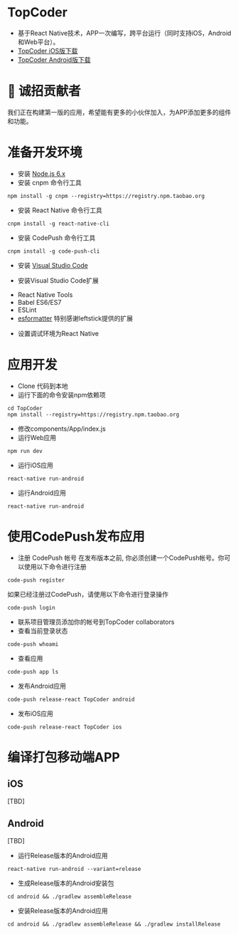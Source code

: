 # TopCoder

* 基于React Native技术，APP一次编写，跨平台运行（同时支持iOS，Android和Web平台）。
* [TopCoder iOS版下载](https://rink.hockeyapp.net/apps/67da4f7a0de14857924c7ec29cbec0a6)
* [TopCoder Android版下载](https://rink.hockeyapp.net/apps/4c1a7f1beaf542769848042cdc37a53d)

# :loudspeaker: 诚招贡献者
我们正在构建第一版的应用，希望能有更多的小伙伴加入，为APP添加更多的组件和功能。

# 准备开发环境
* 安装 [Node.js 6.x](https://nodejs.org)
* 安装 cnpm 命令行工具
```
npm install -g cnpm --registry=https://registry.npm.taobao.org
```
* 安装 React Native 命令行工具
```
cnpm install -g react-native-cli
```
* 安装 CodePush 命令行工具
```
cnpm install -g code-push-cli
```
* 安装 [Visual Studio Code](https://code.visualstudio.com)
- 安装Visual Studio Code扩展
 + React Native Tools
 + Babel ES6/ES7
 + ESLint
 + [esformatter](https://github.com/leftstick/vscode-esformatter) 特别感谢leftstick提供的扩展
- 设置调试环境为React Native

# 应用开发
* Clone 代码到本地
* 运行下面的命令安装npm依赖项
```
cd TopCoder
npm install --registry=https://registry.npm.taobao.org
```
* 修改components/App/index.js
* 运行Web应用
```
npm run dev
```
* 运行iOS应用
```
react-native run-android
```
* 运行Android应用
```
react-native run-android
```

# 使用CodePush发布应用
* 注册 CodePush 帐号
在发布版本之前, 你必须创建一个CodePush帐号。你可以使用以下命令进行注册
```
code-push register
```
如果已经注册过CodePush，请使用以下命令进行登录操作
```
code-push login
```
* 联系项目管理员添加你的帐号到TopCoder collaborators
* 查看当前登录状态
```
code-push whoami
```
* 查看应用
```
code-push app ls
```
* 发布Android应用
```
code-push release-react TopCoder android
```
* 发布iOS应用
```
code-push release-react TopCoder ios
```

# 编译打包移动端APP

## iOS
[TBD]

## Android
[TBD]
* 运行Release版本的Android应用
```
react-native run-android --variant=release
```
* 生成Release版本的Android安装包
```
cd android && ./gradlew assembleRelease
```
* 安装Release版本的Android应用
```
cd android && ./gradlew assembleRelease && ./gradlew installRelease
```
